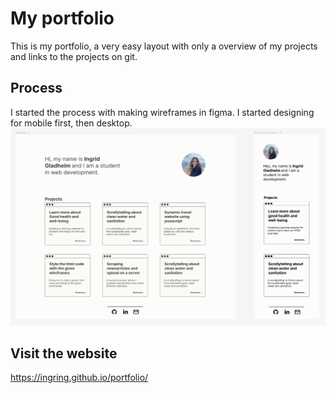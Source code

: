 # My portfolio
This is my portfolio, a very easy layout with only a overview of my projects and links to the projects on git. 

## Process
I started the process with making wireframes in figma. I started designing for mobile first, then desktop. 
![alt wireframes](assets/img/wireframes.PNG)

## Visit the website
https://ingring.github.io/portfolio/
